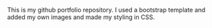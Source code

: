This is my github portfolio repository. I used a bootstrap template and added my own images and made my styling in CSS.
